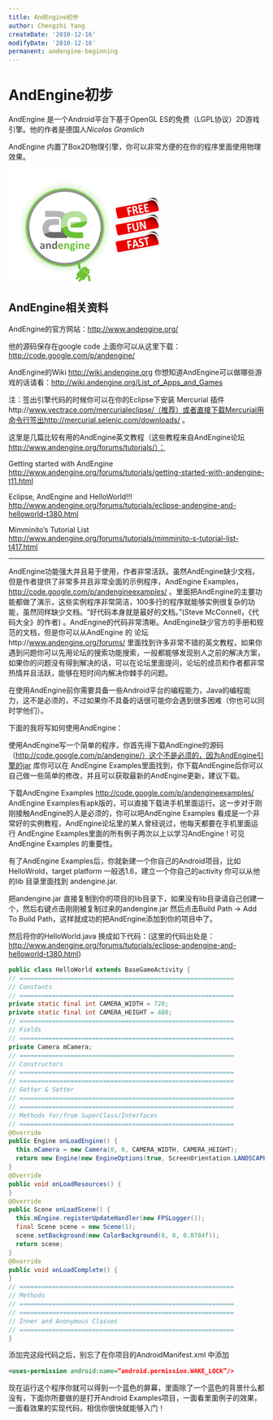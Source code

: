 ```yaml
---
title: AndEngine初步
author: Chengzhi Yang
createDate: '2010-12-16'
modifyDate: '2010-12-16'
permanent: andengine-beginning
---
```


# AndEngine初步

AndEngine 是一个Android平台下基于OpenGL ES的免费（LGPL协议）2D游戏引擎。他的作者是德国人*Nicolas Gramlich*

AndEngine 内置了Box2D物理引擎，你可以非常方便的在你的程序里面使用物理效果。

![image](assets/andengine/logo.png "Logo Title Text 1")

## AndEngine相关资料

AndEngine的官方网站：http://www.andengine.org/

他的源码保存在google code 上面你可以从这里下载：http://code.google.com/p/andengine/

AndEngine的Wiki     http://wiki.andengine.org 你想知道AndEngine可以做哪些游戏的话请看：http://wiki.andengine.org/List_of_Apps_and_Games

注：签出引擎代码的时候你可以在你的Eclipse下安装 Mercurial 插件http://www.vectrace.com/mercurialeclipse/（推荐）或者直接下载Mercurial用命令行签出http://mercurial.selenic.com/downloads/ 。

这里是几篇比较有用的AndEngine英文教程（这些教程来自AndEngine论坛  http://www.andengine.org/forums/tutorials/）：

Getting started with AndEngine  http://www.andengine.org/forums/tutorials/getting-started-with-andengine-t11.html

Eclipse, AndEngine and HelloWorld!!! http://www.andengine.org/forums/tutorials/eclipse-andengine-and-helloworld-t380.html

Mimminito’s Tutorial List http://www.andengine.org/forums/tutorials/mimminito-s-tutorial-list-t417.html

---
AndEngine功能强大并且易于使用，作者非常活跃。虽然AndEngine缺少文档，但是作者提供了非常多并且非常全面的示例程序，AndEngine Examples， http://code.google.com/p/andengineexamples/ 。里面把AndEngine的主要功能都做了演示，这些实例程序非常简洁，100多行的程序就能够实例很复杂的功能，虽然同样缺少文档。“好代码本身就是最好的文档。”(Steve McConnell，《代码大全》的作者) 。AndEngine的代码非常清晰。AndEngine缺少官方的手册和规范的文档，但是你可以从AndEngine 的 论坛http://www.andengine.org/forums/ 里面找到许多非常不错的英文教程，如果你遇到问题你可以先用论坛的搜索功能搜索，一般都能够发现别人之前的解决方案，如果你的问题没有得到解决的话，可以在论坛里面提问，论坛的成员和作者都非常热情并且活跃，能够在短时间内解决你棘手的问题。

在使用AndEngine前你需要具备一些Android平台的编程能力，Java的编程能力，这不是必须的，不过如果你不具备的话很可能你会遇到很多困难（你也可以同时学他们）。

下面的我将写如何使用AndEngine：

使用AndEngine写一个简单的程序，你首先得下载AndEngine的源码（http://code.google.com/p/andengine/）这个不是必须的，因为AndEngine引擎的jar 库你可以在 AndEngine Examples里面找到，你下载AndEngine后你可以自己做一些简单的修改，并且可以获取最新的AndEngine更新，建议下载。

下载AndEngine Examples  http://code.google.com/p/andengineexamples/ AndEngine Examples有apk版的，可以直接下载进手机里面运行。这一步对于刚刚接触AndEngine的人是必须的，你可以吧AndEngine Examples 看成是一个非常好的实例教程，AndEngine论坛里的某人曾经说过，他每天都要在手机里面运行 AndEngine Examples里面的所有例子两次以上以学习AndEngine ! 可见 AndEngine Examples 的重要性。

有了AndEngine Examples后，你就新建一个你自己的Android项目，比如HelloWrold，target platform 一般选1.6，建立一个你自己的activity 你可以从他的lib 目录里面找到 andengine.jar.


把andengine.jar 直接复制到你的项目的lib目录下，如果没有lib目录请自己创建一个，然后右键点击刚刚被复制过来的andengine.jar 然后点击Build Path -> Add To Build Path，这样就成功的把AndEngine添加到你的项目中了。

然后将你的HelloWorld.java 换成如下代码：(这里的代码出处是：http://www.andengine.org/forums/tutorials/eclipse-andengine-and-helloworld-t380.html)

```java
public class HelloWorld extends BaseGameActivity {
// ===========================================================
// Constants
// ===========================================================
private static final int CAMERA_WIDTH = 720;
private static final int CAMERA_HEIGHT = 480;
// ===========================================================
// Fields
// ===========================================================
private Camera mCamera;
// ===========================================================
// Constructors
// ===========================================================
// ===========================================================
// Getter & Setter
// ===========================================================
// ===========================================================
// Methods for/from SuperClass/Interfaces
// ===========================================================
@Override
public Engine onLoadEngine() {
  this.mCamera = new Camera(0, 0, CAMERA_WIDTH, CAMERA_HEIGHT);
  return new Engine(new EngineOptions(true, ScreenOrientation.LANDSCAPE,new   RatioResolutionPolicy(CAMERA_WIDTH, CAMERA_HEIGHT), this.mCamera));
}
@Override
public void onLoadResources() {
}
@Override
public Scene onLoadScene() {
  this.mEngine.registerUpdateHandler(new FPSLogger());
  final Scene scene = new Scene(1);
  scene.setBackground(new ColorBackground(0, 0, 0.8784f));
  return scene;
}
@Override
public void onLoadComplete() {
}
// ===========================================================
// Methods
// ===========================================================
// ===========================================================
// Inner and Anonymous Classes
// ===========================================================
}
```

添加完这段代码之后，别忘了在你项目的AndroidManifest.xml 中添加

```xml
<uses-permission android:name=“android.permission.WAKE_LOCK”/>
```

现在运行这个程序你就可以得到一个蓝色的屏幕，里面除了一个蓝色的背景什么都没有，下面你所要做的是打开Android Examples项目，一面看里面例子的效果，一面看效果的实现代码，相信你很快就能够入门！
